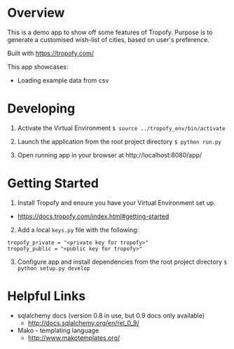 
# Overview

This is a demo app to show off some features of Tropofy.
Purpose is to generate a customised wish-list of cities, based on user's preference.

Built with https://tropofy.com/

This app showcases:
* Loading example data from csv

# Developing

1. Activate the Virtual Environment
  `$ source ../tropofy_env/bin/activate`

2. Launch the application from the root project directory
  `$ python run.py`

3. Open running app in your browser at http://localhost:8080/app/



# Getting Started

1. Install Tropofy and ensure you have your Virtual Environment set up.
  * https://docs.tropofy.com/index.html#getting-started

2. Add a local `keys.py` file with the following:
  ```
  tropofy_private = "<private key for tropofy>"
  tropofy_public = "<public key for tropofy>"
  ```

3. Configure app and install dependencies from the root project directory
  `$ python setup.py develop`


# Helpful Links

* sqlalchemy docs (version 0.8 in use, but 0.9 docs only available)
  * http://docs.sqlalchemy.org/en/rel_0_9/
* Mako - templating language
  * http://www.makotemplates.org/

